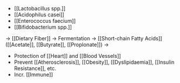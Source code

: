 - [[Lactobacillus spp.]]
- [[Acidophilus casei]]
- [[Enterococcus faecium]]
- [[Bifidobacterium spp.]]

-> [[Dietary Fiber]] -> Fermentation -> [[Short-chain Fatty Acids]] ([[Acetate]], [[Butyrate]], [[Proplonate]]) ->
- Protection of [[Heart]] and [[Blood Vessels]]
- Prevent [[Atherosclerosis]], [[Obesity]], [[Dyslipidaemia]], [[Insulin Resistance]], etc.
- Incr. [[Immune]]